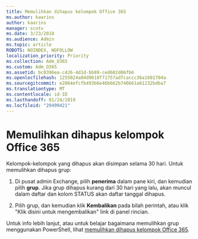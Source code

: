 ```yaml
---
title: Memulihkan dihapus kelompok Office 365
ms.author: kaarins
author: kaarins
manager: scotv
ms.date: 3/23/2018
ms.audience: Admin
ms.topic: article
ROBOTS: NOINDEX, NOFOLLOW
localization_priority: Priority
ms.collection: Adm_O365
ms.custom: Adm_O365
ms.assetid: bc0396ea-c426-4d1d-bb89-ced602d06fb6
ms.openlocfilehash: 1255024a84d9610f71757ad7caccc36a1601704a
ms.sourcegitcommit: e2864efcfb493b6e46b662b746661a61232bdba7
ms.translationtype: MT
ms.contentlocale: id-ID
ms.lasthandoff: 01/24/2019
ms.locfileid: "29499421"
---
```

# <a name="restore-a-deleted-office-365-group"></a>Memulihkan dihapus kelompok Office 365

Kelompok-kelompok yang dihapus akan disimpan selama 30 hari. Untuk memulihkan dihapus grup:
  
1. Di pusat admin Exchange, pilih **penerima** dalam pane kiri, dan kemudian pilih **grup**. Jika grup dihapus kurang dari 30 hari yang lalu, akan muncul dalam daftar dan kolom STATUS akan daftar tanggal dihapus.
    
2. Pilih grup, dan kemudian klik **Kembalikan** pada bilah perintah, atau klik "Klik disini untuk mengembalikan" link di panel rincian. 
    
Untuk info lebih lanjut, atau untuk belajar bagaimana memulihkan grup menggunakan PowerShell, lihat [memulihkan dihapus kelompok Office 365](https://go.microsoft.com/fwlink/?linkid=867802).
  

